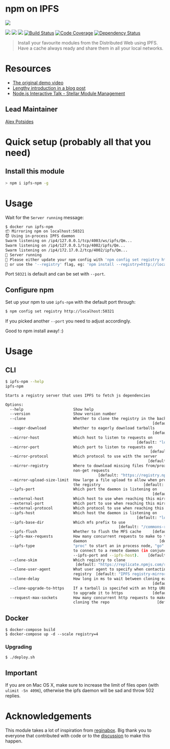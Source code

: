 npm on IPFS
===========

![](/img/ip-npm-small.png)

[![](https://img.shields.io/badge/made%20by-Protocol%20Labs-blue.svg?style=flat-square)](https://protocol.ai)
[![](https://img.shields.io/badge/project-IPFS-blue.svg?style=flat-square)](http://ipfs.io/)
[![](https://img.shields.io/badge/freenode-%23ipfs-blue.svg?style=flat-square)](http://webchat.freenode.net/?channels=%23ipfs)
[![Build Status](https://ci.ipfs.team/buildStatus/icon?job=IPFS%20Shipyard/npm-on-ipfs/master)](https://ci.ipfs.team/job/IPFS%20Shipyard/job/npm-on-ipfs/job/master/)
[![Code Coverage](https://codecov.io/gh/ipfs-shipyard/npm-on-ipfs/branch/master/graph/badge.svg)](https://codecov.io/gh/ipfs-shipyard/npm-on-ipfs)
[![Dependency Status](https://david-dm.org/ipfs-shipyard/npm-on-ipfs.svg?style=flat-square)](https://david-dm.org/ipfs-shipyard/npm-on-ipfs)

> Install your favourite modules from the Distributed Web using IPFS. Have a cache always ready and share them in all your local networks.

# Resources

- [The original demo video](https://vimeo.com/147968322)
- [Lengthy introduction in a blog post](http://daviddias.me/blog/stellar-module-management/)
- [Node.js Interactive Talk - Stellar Module Management](https://www.youtube.com/watch?v=-S-Tc7Gl8FM)

## Lead Maintainer

[Alex Potsides](https://github.com/achingbrain)

# Quick setup (probably all that you need)

## Install this module

```bash
> npm i ipfs-npm -g
```

# Usage

Wait for the `Server running` message:

```bash
$ docker run ipfs-npm
📦 Mirroring npm on localhost:50321
😈 Using in-process IPFS daemon
Swarm listening on /ip4/127.0.0.1/tcp/4003/ws/ipfs/Qm...
Swarm listening on /ip4/127.0.0.1/tcp/4002/ipfs/Qm...
Swarm listening on /ip4/172.17.0.2/tcp/4002/ipfs/Qm...
🚀 Server running
🔧 Please either update your npm config with 'npm config set registry http://localhost:50321'
🔧 or use the '--registry' flag, eg: 'npm install --registry=http://localhost:50321'
```

Port `50321` is default and can be set with `--port`.

## Configure npm

Set up your npm to use `ipfs-npm` with the default port through:

```bash
$ npm config set registry http://localhost:50321
```

If you picked another `--port` you need to adjust accordingly.

Good to npm install away! :)

# Usage

## CLI

```bash
$ ipfs-npm --help
ipfs-npm

Starts a registry server that uses IPFS to fetch js dependencies

Options:
  --help                      Show help                                [boolean]
  --version                   Show version number                      [boolean]
  --clone                     Whether to clone the registry in the background
                                                                 [default: true]
  --eager-download            Whether to eagerly download tarballs
                                                                 [default: true]
  --mirror-host               Which host to listen to requests on
                                                          [default: "localhost"]
  --mirror-port               Which port to listen to requests on
                                                                [default: 50321]
  --mirror-protocol           Which protocol to use with the server
                                                               [default: "http"]
  --mirror-registry           Where to download missing files from/proxy for
                              non-get requests
                                         [default: "https://registry.npmjs.com"]
  --mirror-upload-size-limit  How large a file upload to allow when proxying for
                              the registry                   [default: "1024MB"]
  --ipfs-port                 Which port the daemon is listening on
                                                                 [default: null]
  --external-host             Which host to use when reaching this mirror
  --external-port             Which port to use when reaching this mirror
  --external-protocol         Which protocol to use when reaching this mirror
  --ipfs-host                 Which host the daemon is listening on
                                                          [default: "localhost"]
  --ipfs-base-dir             Which mfs prefix to use
                                                  [default: "/commons-registry"]
  --ipfs-flush                Whether to flush the MFS cache     [default: true]
  --ipfs-max-requests         How many concurrent requests to make to the IPFS
                              daemon                                [default: 5]
  --ipfs-type                 "proc" to start an in process node, "go" or "js"
                              to connect to a remote daemon (in conjunction with
                              --ipfs-port and --ipfs-host).    [default: "proc"]
  --clone-skim                Which registry to clone
                               [default: "https://replicate.npmjs.com/registry"]
  --clone-user-agent          What user agent to specify when contacting the
                              registry  [default: "IPFS registry-mirror worker"]
  --clone-delay               How long in ms to wait between cloning each module
                                                                 [default: 1000]
  --clone-upgrade-to-https    If a tarball is specifed with an http URL, whether
                              to upgrade it to https             [default: true]
  --request-max-sockets       How many concurrent http requests to make while
                              cloning the repo                     [default: 10]
```

## Docker

```
$ docker-compose build
$ docker-compose up -d --scale registry=4
```

### Upgrading

```
$ ./deploy.sh
```

## Important

If you are on Mac OS X, make sure to increase the limit of files open (with `ulimit -Sn 4096`), otherwise the ipfs daemon will be sad and throw 502 replies.

# Acknowledgements

This module takes a lot of inspiration from [reginabox](https://www.npmjs.com/package/reginabox). Big thank you to everyone that contributed with code or to the [discussion](https://github.com/ipfs/notes/issues/2) to make this happen.

